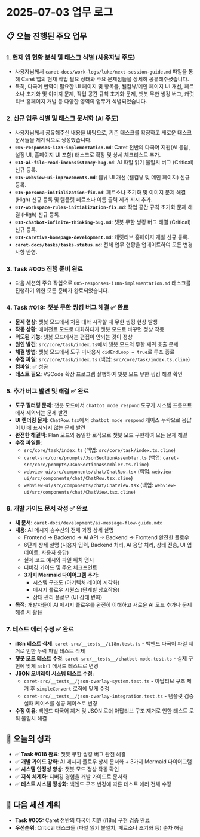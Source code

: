 # 2025-07-03 업무 로그

## 📋 오늘 진행된 주요 업무

### 1. 현재 앱 현황 분석 및 태스크 식별 (사용자님 주도)
- 사용자님께서 `caret-docs/work-logs/luke/next-session-guide.md` 파일을 통해 Caret 앱의 현재 작업 필요 상태와 주요 문제점들을 상세히 공유해주셨습니다.
- 특히, 다국어 번역이 필요한 UI 페이지 및 항목들, 웰컴뷰/메인 페이지 UI 개선, 페르소나 초기화 및 이미지 문제, 작업 공간 규칙 초기화 문제, 챗봇 무한 씽킹 버그, 캐럿티브 홈페이지 개발 등 다양한 영역의 업무가 식별되었습니다.

### 2. 신규 업무 식별 및 태스크 문서화 (AI 주도)
- 사용자님께서 공유해주신 내용을 바탕으로, 기존 태스크를 확장하고 새로운 태스크 문서들을 체계적으로 생성했습니다.
- **`005-responses-i18n-implementation.md`**: Caret 전반의 다국어 지원(AI 응답, 설정 UI, 홈페이지 UI 포함) 태스크로 확장 및 상세 체크리스트 추가.
- **`014-ai-file-read-inconsistency-bug.md`**: AI 파일 읽기 불일치 버그 (Critical) 신규 등록.
- **`015-webview-ui-improvements.md`**: 웹뷰 UI 개선 (웰컴뷰 및 메인 페이지) 신규 등록.
- **`016-persona-initialization-fix.md`**: 페르소나 초기화 및 이미지 문제 해결 (High) 신규 등록 및 템플릿 페르소나 이름 출력 제거 지시 추가.
- **`017-workspace-rules-initialization-fix.md`**: 작업 공간 규칙 초기화 문제 해결 (High) 신규 등록.
- **`018-chatbot-infinite-thinking-bug.md`**: 챗봇 무한 씽킹 버그 해결 (Critical) 신규 등록.
- **`019-caretive-homepage-development.md`**: 캐럿티브 홈페이지 개발 신규 등록.
- **`caret-docs/tasks/tasks-status.md`**: 전체 업무 현황을 업데이트하여 모든 변경 사항 반영.

### 3. Task #005 진행 준비 완료
- 다음 세션의 주요 작업으로 `005-responses-i18n-implementation.md` 태스크를 진행하기 위한 모든 준비가 완료되었습니다.

### 4. Task #018: 챗봇 무한 씽킹 버그 해결 ✅ **완료**
- **문제 현상**: 챗봇 모드에서 처음 대화 시작할 때 무한 씽킹 현상 발생
- **작동 상황**: 에이전트 모드로 대화하다가 챗봇 모드로 바꾸면 정상 작동
- **의도된 기능**: 챗봇 모드에서는 편집이 안되는 것이 정상
- **원인 발견**: `src/core/task/index.ts`에서 챗봇 모드의 무한 재귀 호출 문제
- **해결 방법**: 챗봇 모드에서 도구 미사용시 `didEndLoop = true`로 루프 종료
- **수정 파일**: `src/core/task/index.ts` (백업: `src/core/task/index.ts.cline`)
- **컴파일**: ✅ 성공
- **테스트 필요**: VSCode 확장 프로그램 실행하여 챗봇 모드 무한 씽킹 해결 확인

### 5. 추가 버그 발견 및 해결 ✅ **완료**
- **도구 필터링 문제**: 챗봇 모드에서 `chatbot_mode_respond` 도구가 시스템 프롬프트에서 제외되는 문제 발견
- **UI 렌더링 문제**: `ChatRow.tsx`에서 `chatbot_mode_respond` 케이스 누락으로 응답이 UI에 표시되지 않는 문제 발견
- **완전한 해결책**: Plan 모드와 동일한 로직으로 챗봇 모드 구현하여 모든 문제 해결
- **수정 파일들**:
  - `src/core/task/index.ts` (백업: `src/core/task/index.ts.cline`)
  - `caret-src/core/prompts/JsonSectionAssembler.ts` (백업: `caret-src/core/prompts/JsonSectionAssembler.ts.cline`)
  - `webview-ui/src/components/chat/ChatRow.tsx` (백업: `webview-ui/src/components/chat/ChatRow.tsx.cline`)
  - `webview-ui/src/components/chat/ChatView.tsx` (백업: `webview-ui/src/components/chat/ChatView.tsx.cline`)

### 6. 개발 가이드 문서 작성 ✅ **완료**
- **새 문서**: `caret-docs/development/ai-message-flow-guide.mdx`
- **내용**: AI 메시지 송수신의 전체 과정 상세 설명
  - Frontend → Backend → AI API → Backend → Frontend 완전한 플로우
  - 6단계 상세 설명 (사용자 입력, Backend 처리, AI 응답 처리, 상태 전송, UI 업데이트, 사용자 응답)
  - 실제 코드 예시와 파일 위치 명시
  - 디버깅 가이드 및 주요 체크포인트
  - **3가지 Mermaid 다이어그램 추가**:
    - 시스템 구조도 (아키텍처 레이어 시각화)
    - 메시지 플로우 시퀀스 (단계별 상호작용)
    - 상태 관리 플로우 (UI 상태 변화)
- **목적**: 개발자들이 AI 메시지 플로우를 완전히 이해하고 새로운 AI 모드 추가나 문제 해결 시 활용

### 7. 테스트 에러 수정 ✅ **완료**
- **i18n 테스트 삭제**: `caret-src/__tests__/i18n.test.ts` - 백엔드 다국어 파일 제거로 인한 누락 파일 테스트 삭제
- **챗봇 모드 테스트 수정**: `caret-src/__tests__/chatbot-mode.test.ts` - 실제 구현에 맞게 `ask()` 메서드 테스트로 변경
- **JSON 오버레이 시스템 테스트 수정**: 
  - `caret-src/__tests__/json-overlay-system.test.ts` - 아답티브 구조 제거 후 `simpleConvert` 로직에 맞게 수정
  - `caret-src/__tests__/json-overlay-integration.test.ts` - 템플릿 검증 실패 케이스를 성공 케이스로 변경
- **수정 이유**: 백엔드 다국어 제거 및 JSON 로더 아답티브 구조 제거로 인한 테스트 로직 불일치 해결

## 🎯 **오늘의 성과**
- ✅ **Task #018 완료**: 챗봇 무한 씽킹 버그 완전 해결
- ✅ **개발 가이드 강화**: AI 메시지 플로우 상세 문서화 + 3가지 Mermaid 다이어그램
- ✅ **시스템 안정성 향상**: 챗봇 모드 정상 작동 확인
- ✅ **지식 체계화**: 디버깅 경험을 개발 가이드로 문서화
- ✅ **테스트 시스템 정상화**: 백엔드 구조 변경에 따른 테스트 에러 전체 수정

## 🚀 다음 세션 계획
- **Task #005:** Caret 전반의 다국어 지원 (i18n) 구현 검증 완료
- **우선순위**: Critical 태스크들 (파일 읽기 불일치, 페르소나 초기화 등) 순차 해결
